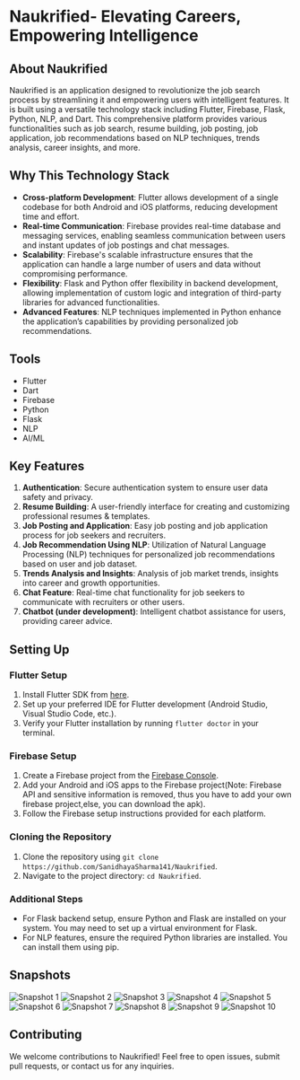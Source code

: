 # Naukrified- Elevating Careers, Empowering Intelligence

## About Naukrified

Naukrified is an application designed to revolutionize the job search process by streamlining it and empowering users with intelligent features. It is built using a versatile technology stack including Flutter, Firebase, Flask, Python, NLP, and Dart. This comprehensive platform provides various functionalities such as job search, resume building, job posting, job application, job recommendations based on NLP techniques, trends analysis, career insights, and more.

## Why This Technology Stack

- **Cross-platform Development**: Flutter allows development of a single codebase for both Android and iOS platforms, reducing development time and effort.
- **Real-time Communication**: Firebase provides real-time database and messaging services, enabling seamless communication between users and instant updates of job postings and chat messages.
- **Scalability**: Firebase's scalable infrastructure ensures that the application can handle a large number of users and data without compromising performance.
- **Flexibility**: Flask and Python offer flexibility in backend development, allowing implementation of custom logic and integration of third-party libraries for advanced functionalities.
- **Advanced Features**: NLP techniques implemented in Python enhance the application’s capabilities by providing personalized job recommendations.

## Tools

- Flutter
- Dart
- Firebase
- Python
- Flask
- NLP
- AI/ML

## Key Features

1. **Authentication**: Secure authentication system to ensure user data safety and privacy.
2. **Resume Building**: A user-friendly interface for creating and customizing professional resumes & templates.
3. **Job Posting and Application**: Easy job posting and job application process for job seekers and recruiters.
4. **Job Recommendation Using NLP**: Utilization of Natural Language Processing (NLP) techniques for personalized job recommendations based on user and job dataset.
5. **Trends Analysis and Insights**: Analysis of job market trends, insights into career and growth opportunities.
6. **Chat Feature**: Real-time chat functionality for job seekers to communicate with recruiters or other users.
7. **Chatbot (under development)**: Intelligent chatbot assistance for users, providing career advice.

## Setting Up

### Flutter Setup

1. Install Flutter SDK from [here](https://flutter.dev/docs/get-started/install).
2. Set up your preferred IDE for Flutter development (Android Studio, Visual Studio Code, etc.).
3. Verify your Flutter installation by running `flutter doctor` in your terminal.

### Firebase Setup

1. Create a Firebase project from the [Firebase Console](https://console.firebase.google.com/).
2. Add your Android and iOS apps to the Firebase project(Note: Firebase API and sensitive information is removed, thus you have to add your own firebase project,else, you can download the apk).
3. Follow the Firebase setup instructions provided for each platform.


### Cloning the Repository

1. Clone the repository using `git clone https://github.com/SanidhayaSharma141/Naukrified`.
2. Navigate to the project directory: `cd Naukrified`.

### Additional Steps

- For Flask backend setup, ensure Python and Flask are installed on your system. You may need to set up a virtual environment for Flask.
- For NLP features, ensure the required Python libraries are installed. You can install them using pip.



## Snapshots
![Snapshot 1](assets/snapshots/Screenshot_20240507_210616~2.jpg)
![Snapshot 2](assets/snapshots/authentication_1.png)
![Snapshot 3](assets/snapshots/Screenshot_20240507_212801.jpg)
![Snapshot 4](assets/snapshots/Screenshot_20240507_205927.jpg)
![Snapshot 5](assets/snapshots/resume_building_2.png)
![Snapshot 6](assets/snapshots/Screenshot_20240507_205936.jpg)
![Snapshot 7](assets/snapshots/Screenshot_20240507_210208.jpg)
![Snapshot 8](assets/snapshots/resume_building_1.png)
![Snapshot 9](assets/snapshots/Screenshot_20240507_210221.jpg)
![Snapshot 10](assets/snapshots/job_app_2.png)


## Contributing

We welcome contributions to Naukrified! Feel free to open issues, submit pull requests, or contact us for any inquiries.




